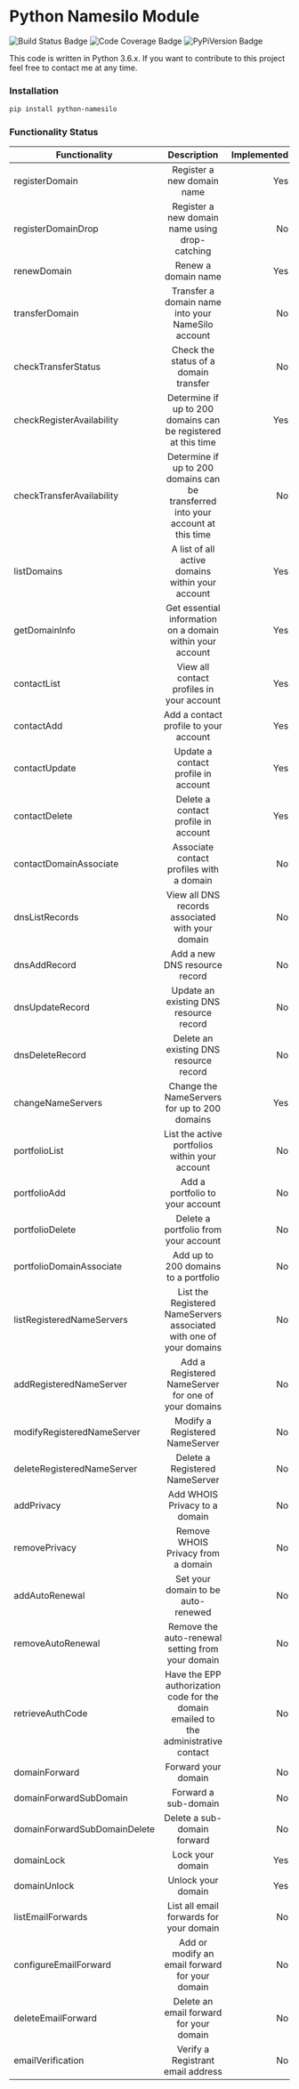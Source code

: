 # Python Namesilo Module

![Build Status Badge][BuildStatus] ![Code Coverage Badge][CodeCov] ![PyPiVersion Badge][PyPiVersion]

This code is written in Python 3.6.x. If you want to contribute to this
project feel free to contact me at any time. 


### Installation

```bash
pip install python-namesilo
```

### Functionality Status

| Functionality | Description | Implemented  |
| ------------- |:-------------:| -----:|
| registerDomain| Register a new domain name | Yes |
| registerDomainDrop| Register a new domain name using drop-catching | No |
| renewDomain| Renew a domain name | Yes |
| transferDomain| Transfer a domain name into your NameSilo account | No |
| checkTransferStatus| Check the status of a domain transfer | No |
| checkRegisterAvailability| Determine if up to 200 domains can be registered at this time | Yes |
| checkTransferAvailability| Determine if up to 200 domains can be transferred into your account at this time | No |
| listDomains| A list of all active domains within your account | Yes |
| getDomainInfo| Get essential information on a domain within your account | Yes |
| contactList| View all contact profiles in your account | Yes |
| contactAdd| Add a contact profile to your account | Yes |
| contactUpdate| Update a contact profile in account | Yes |
| contactDelete| Delete a contact profile in account | Yes |
| contactDomainAssociate| Associate contact profiles with a domain | No |
| dnsListRecords| View all DNS records associated with your domain | No |
| dnsAddRecord| Add a new DNS resource record | No |
| dnsUpdateRecord| Update an existing DNS resource record | No |
| dnsDeleteRecord| Delete an existing DNS resource record | No |
| changeNameServers| Change the NameServers for up to 200 domains | Yes |
| portfolioList| List the active portfolios within your account | No |
| portfolioAdd| Add a portfolio to your account | No |
| portfolioDelete| Delete a portfolio from your account | No |
| portfolioDomainAssociate| Add up to 200 domains to a portfolio | No |
| listRegisteredNameServers| List the Registered NameServers associated with one of your domains | No |
| addRegisteredNameServer| Add a Registered NameServer for one of your domains | No |
| modifyRegisteredNameServer| Modify a Registered NameServer | No |
| deleteRegisteredNameServer| Delete a Registered NameServer | No |
| addPrivacy| Add WHOIS Privacy to a domain | No |
| removePrivacy| Remove WHOIS Privacy from a domain | No |
| addAutoRenewal| Set your domain to be auto-renewed | No |
| removeAutoRenewal| Remove the auto-renewal setting from your domain | No |
| retrieveAuthCode| Have the EPP authorization code for the domain emailed to the administrative contact | No |
| domainForward| Forward your domain | No |
| domainForwardSubDomain| Forward a sub-domain | No |
| domainForwardSubDomainDelete| Delete a sub-domain forward | No |
| domainLock| Lock your domain | Yes |
| domainUnlock| Unlock your domain | Yes |
| listEmailForwards| List all email forwards for your domain | No |
| configureEmailForward| Add or modify an email forward for your domain | No |
| deleteEmailForward| Delete an email forward for your domain | No |
| emailVerification| Verify a Registrant email address | No |


[BuildStatus]: https://travis-ci.org/goranvrbaski/python-namesilo.svg?branch=master
[CodeCov]: https://codecov.io/gh/goranvrbaski/python-namesilo/branch/master/graph/badge.svg
[PyPiVersion]: https://badge.fury.io/py/python-namesilo.svg

